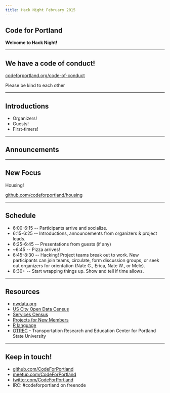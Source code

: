 ```yaml
---
title: Hack Night February 2015
---
```


## Code for Portland

**Welcome to Hack Night!**

---

## We have a code of conduct!

[codeforportland.org/code-of-conduct](codeforportland.org/code-of-conduct)

Please be kind to each other

---

## Introductions

* Organizers!
* Guests!
* First-timers!

---

## Announcements

---

## New Focus

Housing!

[github.com/codeforportland/housing](https://github.com/codeforportland/housing)

---

## Schedule
* 6:00-6:15 -- Participants arrive and socialize.
* 6:15-6:25 -- Introductions, announcements from organizers & project leads.
* 6:25-6:45 -- Presentations from guests (if any)
* ~6:45 -- Pizza arrives!
* 6:45-8:30 -- Hacking! Project teams break out to work. New participants can join teams, circulate, form discussion groups, or seek out organizers for orientation (Nate G., Erica, Nate W., or Mele).
* 8:30+ -- Start wrapping things up. Show and tell if time allows.

---

## Resources

* [nwdata.org](http://nwdata.org)
* [US City Open Data Census](http://us-city.census.okfn.org/)
* [Services Census](https://service-census.herokuapp.com/)
* [Projects for New Members](https://docs.google.com/document/d/1wo_skwazuom_Zkp7AmCSjy5JD8Z5WYSbhr2IUmqWdQ0/)
* [R language](http://www.r-project.org/)
* [OTREC](http://trec.pdx.edu/) - Transportation Research and Education Center for Portland State University

---

## Keep in touch!

* [github.com/CodeForPortland](http://github.com/CodeForPortland)
* [meetup.com/CodeForPortland](http://meetup.com/CodeForPortland)
* [twitter.com/CodeForPortland](http://twitter.com/CodeForPortland)
* IRC: #codeforportland on freenode
